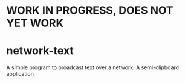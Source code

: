 # WORK IN PROGRESS, DOES NOT YET WORK

# network-text
A simple program to broadcast text over a network. A semi-clipboard application
